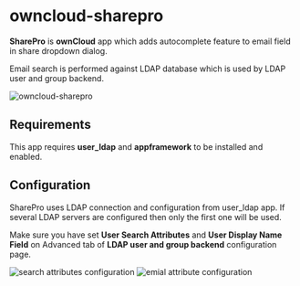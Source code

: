 owncloud-sharepro
=================

**SharePro** is **ownCloud** app which adds autocomplete feature to email field in
share dropdown dialog.

Email search is performed against LDAP database which is used by LDAP user and
group backend.

![owncloud-sharepro](http://i.imgur.com/RN4BwV5.png)

## Requirements

This app requires **user_ldap** and **appframework** to be installed and enabled.

## Configuration

SharePro uses LDAP connection and configuration from user_ldap app. If several LDAP servers are configured then only the first one will be used.

Make sure you have set **User Search Attributes** and **User Display Name Field** on Advanced tab of **LDAP user and group backend** configuration page.

![search attributes configuration](http://i.imgur.com/aJK0Yvy.png)
![emial attribute configuration](http://i.imgur.com/7DeUNgW.png)
